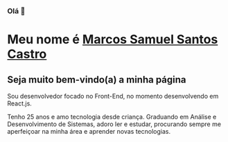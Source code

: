 ### Olá 👋

# Meu nome é [Marcos Samuel Santos Castro](https://www.linkedin.com/in/marcos--castro/)

## Seja muito bem-vindo(a) a minha página

Sou desenvolvedor focado no Front-End, no momento desenvolvendo em React.js.

Tenho 25 anos e amo tecnologia desde criança. Graduando em Análise e Desenvolvimento de Sistemas, adoro ler e estudar, procurando sempre me aperfeiçoar na minha área e aprender novas tecnologias. 

<!--
**MarcosCast/MarcosCast** is a ✨ _special_ ✨ repository because its `README.md` (this file) appears on your GitHub profile.

Here are some ideas to get you started:

- 🔭 I’m currently working on ...
- 🌱 I’m currently learning ...
- 👯 I’m looking to collaborate on ...
- 🤔 I’m looking for help with ...
- 💬 Ask me about ...
- 📫 How to reach me: ...
- 😄 Pronouns: ...
- ⚡ Fun fact: ...
-->
